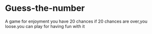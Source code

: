 # Guess-the-number
A game for enjoyment you have 20 chances if 20 chances are over,you loose.you can play for having fun with it
